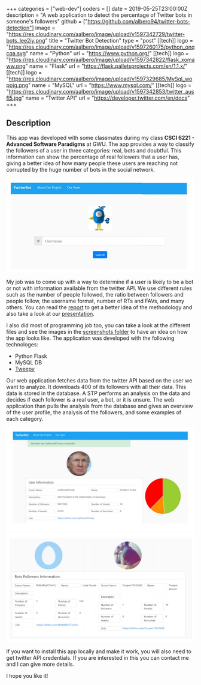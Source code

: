 +++
categories = ["web-dev"]
coders = []
date = 2019-05-25T23:00:00Z
description = "A web application to detect the percentage of Twitter bots in someone's followers"
github = ["https://github.com/albero94/twitter-bots-detection"]
image = "https://res.cloudinary.com/aalbero/image/upload/v1597342729/twitter-bots_lee2iy.png"
title = "Twitter Bot Detection"
type = "post"
[[tech]]
logo = "https://res.cloudinary.com/aalbero/image/upload/v1597260175/python_onqcqa.svg"
name = "Python"
url = "https://www.python.org/"
[[tech]]
logo = "https://res.cloudinary.com/aalbero/image/upload/v1597342822/flask_xomaww.png"
name = "Flask"
url = "https://flask.palletsprojects.com/en/1.1.x/"
[[tech]]
logo = "https://res.cloudinary.com/aalbero/image/upload/v1597329685/MySql_woppjg.png"
name = "MySQL"
url = "https://www.mysql.com/"
[[tech]]
logo = "https://res.cloudinary.com/aalbero/image/upload/v1597342853/twitter_ausfl5.jpg"
name = "Twitter API"
url = "https://developer.twitter.com/en/docs"
+++

## Description

This app was developed with some classmates during my class **CSCI 6221 - Advanced Software Paradigms** at GWU. The app provides a way to classify the followers of a user in three categories: real, bots and doubtful. This information can show the percentage of real followers that a user has, giving a better idea of how many people these users are reaching not corrupted by the huge number of bots in the social network.

![Landing Page](https://raw.githubusercontent.com/albero94/twitter-bots-detection/master/Screenshots/Landing_Page_Search.jpg)

My job was to come up with a way to determine if a user is likely to be a bot or not with information available from the twitter API. We use different rules such as the number of people followed, the ratio between followers and people follow, the username format, number of RTs and FAVs, and many others. You can read the [report](https://github.com/albero94/twitter-bots-detection/tree/master/FinalReport.pdf) to get a better idea of the methodology and also take a look at our [presentation](https://github.com/albero94/twitter-bots-detection/tree/master/FinalPresentation.pdf).

I also did most of programming job too, you can take a look at the different files and see the images in the [screenshots folder](https://github.com/albero94/twitter-bots-detection/tree/master/Screenshots) to have an idea on how the app looks like. The application was developed with the following technologes:
* Python Flask
* MySQL DB
* [Tweepy](https://www.tweepy.org/)

Our web application fetches data from the twitter API based on the user we want to analyze. It downloads 400 of its followers with all their data. This data is stored in the database. A STP performs an analysis on the data and decides if each follower is a real user, a bot, or it is unsure. The web application than pulls the analysis from the database and gives an overview of the user profile, the analysis of the followers, and some examples of each category.

![Landing Page](https://raw.githubusercontent.com/albero94/twitter-bots-detection/master/Screenshots/Main_User_Information.jpg)
![Landing Page](https://raw.githubusercontent.com/albero94/twitter-bots-detection/master/Screenshots/Bots_Followers_Example.jpg)

If you want to install this app locally and make it work, you will also need to get twitter API credentials. If you are interested in this you can contact me and I can give more details.

I hope you like it!
